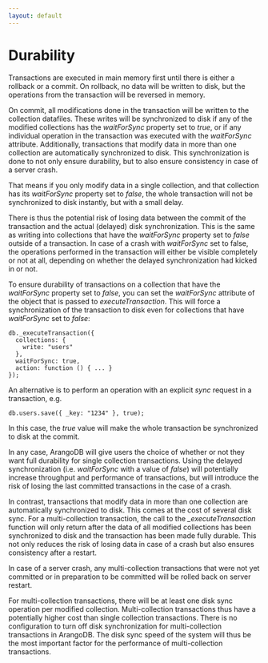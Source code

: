 ```yaml
---
layout: default
---
```

Durability
==========

Transactions are executed in main memory first until there is either a rollback
or a commit. On rollback, no data will be written to disk, but the operations 
from the transaction will be reversed in memory.

On commit, all modifications done in the transaction will be written to the 
collection datafiles. These writes will be synchronized to disk if any of the
modified collections has the *waitForSync* property set to *true*, or if any
individual operation in the transaction was executed with the *waitForSync* 
attribute. 
Additionally, transactions that modify data in more than one collection are
automatically synchronized to disk. This synchronization is done to not only
ensure durability, but to also ensure consistency in case of a server crash.

That means if you only modify data in a single collection, and that collection 
has its *waitForSync* property set to *false*, the whole transaction will not 
be synchronized to disk instantly, but with a small delay.

There is thus the potential risk of losing data between the commit of the 
transaction and the actual (delayed) disk synchronization. This is the same as 
writing into collections that have the *waitForSync* property set to *false*
outside of a transaction.
In case of a crash with *waitForSync* set to false, the operations performed in
the transaction will either be visible completely or not at all, depending on
whether the delayed synchronization had kicked in or not.

To ensure durability of transactions on a collection that have the *waitForSync*
property set to *false*, you can set the *waitForSync* attribute of the object
that is passed to *executeTransaction*. This will force a synchronization of the
transaction to disk even for collections that have *waitForSync* set to *false*:

    db._executeTransaction({
      collections: { 
        write: "users"
      },
      waitForSync: true,
      action: function () { ... }
    });


An alternative is to perform an operation with an explicit *sync* request in
a transaction, e.g.

    db.users.save({ _key: "1234" }, true); 

In this case, the *true* value will make the whole transaction be synchronized
to disk at the commit.

In any case, ArangoDB will give users the choice of whether or not they want 
full durability for single collection transactions. Using the delayed synchronization
(i.e. *waitForSync* with a value of *false*) will potentially increase throughput 
and performance of transactions, but will introduce the risk of losing the last
committed transactions in the case of a crash.

In contrast, transactions that modify data in more than one collection are 
automatically synchronized to disk. This comes at the cost of several disk sync.
For a multi-collection transaction, the call to the *_executeTransaction* function 
will only return after the data of all modified collections has been synchronized 
to disk and the transaction has been made fully durable. This not only reduces the
risk of losing data in case of a crash but also ensures consistency after a
restart.

In case of a server crash, any multi-collection transactions that were not yet 
committed or in preparation to be committed will be rolled back on server restart.

For multi-collection transactions, there will be at least one disk sync operation 
per modified collection. Multi-collection transactions thus have a potentially higher
cost than single collection transactions. There is no configuration to turn off disk 
synchronization for multi-collection transactions in ArangoDB. 
The disk sync speed of the system will thus be the most important factor for the 
performance of multi-collection transactions.

